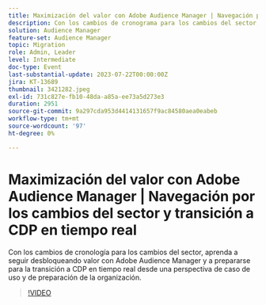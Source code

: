 ```yaml
---
title: Maximización del valor con Adobe Audience Manager | Navegación por los cambios del sector y transición a CDP en tiempo real
description: Con los cambios de cronograma para los cambios del sector, aprenda cómo puede seguir desbloqueando valor con Adobe Audience Manager y preparándose para la transición a RTCDP desde una perspectiva de caso de uso y de preparación organizativa.
solution: Audience Manager
feature-set: Audience Manager
topic: Migration
role: Admin, Leader
level: Intermediate
doc-type: Event
last-substantial-update: 2023-07-22T00:00:00Z
jira: KT-13689
thumbnail: 3421282.jpeg
exl-id: 731c827e-fb10-48da-a85a-ee73a5d273e3
duration: 2951
source-git-commit: 9a297cda953d4414131657f9ac84580aea0eabeb
workflow-type: tm+mt
source-wordcount: '97'
ht-degree: 0%

---
```


# Maximización del valor con Adobe Audience Manager | Navegación por los cambios del sector y transición a CDP en tiempo real

Con los cambios de cronología para los cambios del sector, aprenda a seguir desbloqueando valor con Adobe Audience Manager y a prepararse para la transición a CDP en tiempo real desde una perspectiva de caso de uso y de preparación de la organización.

>[!VIDEO](https://video.tv.adobe.com/v/3421282/?learn=on)
